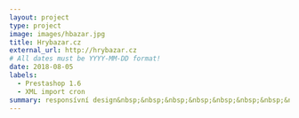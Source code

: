 ```yaml
---
layout: project
type: project
image: images/hbazar.jpg
title: Hrybazar.cz
external_url: http://hrybazar.cz
# All dates must be YYYY-MM-DD format!
date: 2018-08-05
labels:
  - Prestashop 1.6
  - XML import cron
summary: responsívní design&nbsp;&nbsp;&nbsp;&nbsp;&nbsp;&nbsp;&nbsp;&nbsp;&nbsp;&nbsp;&nbsp;&nbsp;&nbsp;&nbsp;&nbsp;&nbsp&nbsp;&nbsp;&nbsp;&nbsp;&nbsp;&nbsp;&nbsp;&nbsp; 33 776 produktů\ platební brána 
---
```


